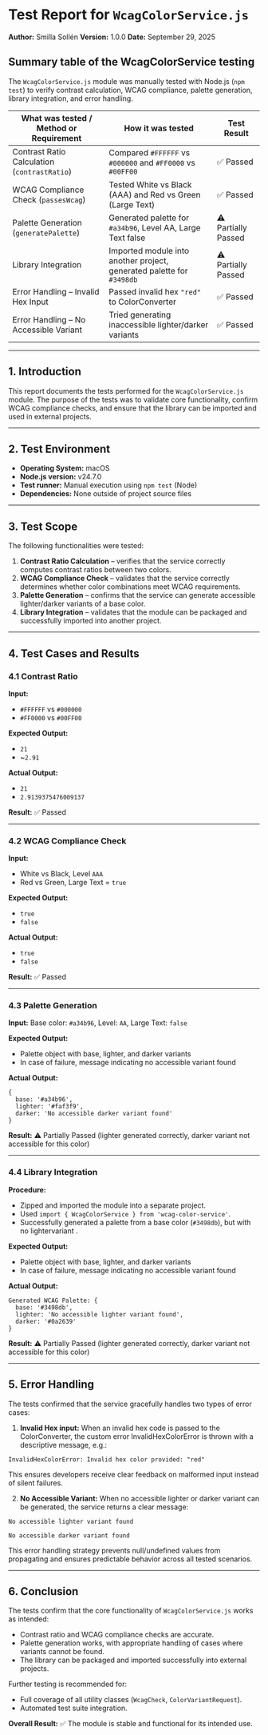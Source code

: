 # Test Report for `WcagColorService.js`

**Author:** Smilla Sollén
**Version:** 1.0.0
**Date:** September 29, 2025

## Summary table of the WcagColorService testing

The `WcagColorService.js` module was manually tested with Node.js (`npm test`) to verify contrast calculation, WCAG compliance, palette generation, library integration, and error handling.  

| What was tested / Method or Requirement | How it was tested | Test Result |
|----------------------------------------|-----------------|-------------|
| Contrast Ratio Calculation (`contrastRatio`) | Compared `#FFFFFF` vs `#000000` and `#FF0000` vs `#00FF00` | ✅ Passed |
| WCAG Compliance Check (`passesWcag`) | Tested White vs Black (AAA) and Red vs Green (Large Text) | ✅ Passed |
| Palette Generation (`generatePalette`) | Generated palette for `#a34b96`, Level AA, Large Text false | ⚠️ Partially Passed |
| Library Integration | Imported module into another project, generated palette for `#3498db` | ⚠️ Partially Passed |
| Error Handling – Invalid Hex Input | Passed invalid hex `"red"` to ColorConverter | ✅ Passed |
| Error Handling – No Accessible Variant | Tried generating inaccessible lighter/darker variants | ✅ Passed |


---

## 1. Introduction

This report documents the tests performed for the `WcagColorService.js` module. The purpose of the tests was to validate core functionality, confirm WCAG compliance checks, and ensure that the library can be imported and used in external projects.

---

## 2. Test Environment

* **Operating System:** macOS
* **Node.js version:** v24.7.0
* **Test runner:** Manual execution using `npm test` (Node)
* **Dependencies:** None outside of project source files

---

## 3. Test Scope

The following functionalities were tested:

1. **Contrast Ratio Calculation** – verifies that the service correctly computes contrast ratios between two colors.
2. **WCAG Compliance Check** – validates that the service correctly determines whether color combinations meet WCAG requirements.
3. **Palette Generation** – confirms that the service can generate accessible lighter/darker variants of a base color.
4. **Library Integration** – validates that the module can be packaged and successfully imported into another project.

---

## 4. Test Cases and Results

### 4.1 Contrast Ratio

**Input:**

* `#FFFFFF` vs `#000000`
* `#FF0000` vs `#00FF00`

**Expected Output:**

* `21`
* ~`2.91`

**Actual Output:**

* `21`
* `2.9139375476009137`

**Result:** ✅ Passed

---

### 4.2 WCAG Compliance Check

**Input:**

* White vs Black, Level `AAA`
* Red vs Green, Large Text = `true`

**Expected Output:**

* `true`
* `false`

**Actual Output:**

* `true`
* `false`

**Result:** ✅ Passed

---

### 4.3 Palette Generation

**Input:**
Base color: `#a34b96`, Level: `AA`, Large Text: `false`

**Expected Output:**

* Palette object with base, lighter, and darker variants
* In case of failure, message indicating no accessible variant found

**Actual Output:**

```
{
  base: '#a34b96',
  lighter: '#faf3f9',
  darker: 'No accessible darker variant found'
}
```

**Result:** ⚠️ Partially Passed (lighter generated correctly, darker variant not accessible for this color)

---

### 4.4 Library Integration

**Procedure:**

* Zipped and imported the module into a separate project.
* Used `import { WcagColorService } from 'wcag-color-service'`.
* Successfully generated a palette from a base color (`#3498db`), but with no lightervariant .

**Expected Output:**

* Palette object with base, lighter, and darker variants
* In case of failure, message indicating no accessible variant found

**Actual Output:**

```
Generated WCAG Palette: {
  base: '#3498db',
  lighter: 'No accessible lighter variant found',
  darker: '#0a2639'
}
```

**Result:** ⚠️ Partially Passed (lighter generated correctly, darker variant not accessible for this color)

---

## 5. Error Handling

The tests confirmed that the service gracefully handles two types of error cases:

1. **Invalid Hex input:**
When an invalid hex code is passed to the ColorConverter, the custom error InvalidHexColorError is thrown with a descriptive message, e.g.:
```
InvalidHexColorError: Invalid hex color provided: "red"
```
This ensures developers receive clear feedback on malformed input instead of silent failures.

2. **No Accessible Variant:**
When no accessible lighter or darker variant can be generated, the service returns a clear message:
```
No accessible lighter variant found

No accessible darker variant found
```
This error handling strategy prevents null/undefined values from propagating and ensures predictable behavior across all tested scenarios.

---

## 6. Conclusion

The tests confirm that the core functionality of `WcagColorService.js` works as intended:

* Contrast ratio and WCAG compliance checks are accurate.
* Palette generation works, with appropriate handling of cases where variants cannot be found.
* The library can be packaged and imported successfully into external projects.

Further testing is recommended for:

* Full coverage of all utility classes (`WcagCheck`, `ColorVariantRequest`).
* Automated test suite integration.

**Overall Result:** ✅ The module is stable and functional for its intended use.
